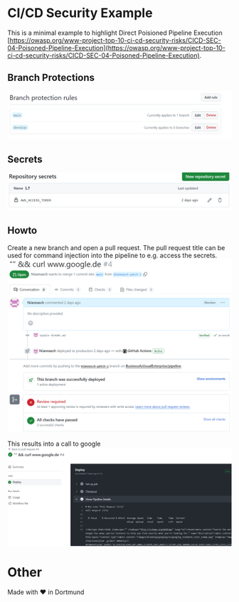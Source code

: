 # CI/CD Security Example
This is a minimal example to highlight Direct Poisioned Pipeline Execution  
[https://owasp.org/www-project-top-10-ci-cd-security-risks/CICD-SEC-04-Poisoned-Pipeline-Execution](https://owasp.org/www-project-top-10-ci-cd-security-risks/CICD-SEC-04-Poisoned-Pipeline-Execution).


## Branch Protections
![Branch Protections](branchprotections.png)

## Secrets
![Secrets](secrets.png)

## Howto
Create a new branch and open a pull request. The pull request title can be used for command injection into the pipeline to e.g. access the secrets.  
![PR Example](prexample.png)

This results into a call to google  
![PR Example Agent](prexample-agent.png)
# Other
Made with ❤ in Dortmund
